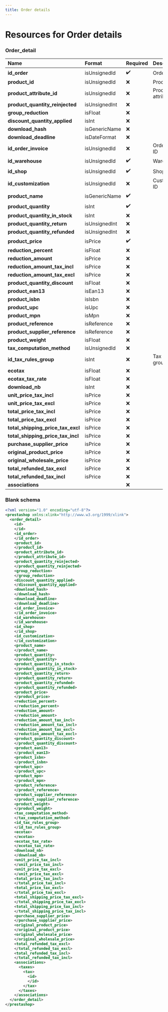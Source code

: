 ```yaml
---
title: Order details
---
```


# Resources for Order details

### Order_detail

|               Name                |    Format     | Required |     Description      |
| :-------------------------------- | :------------ | :------- | :------------------- |
| **id_order**                      | isUnsignedId  | ✔️       | Order ID             |
| **product_id**                    | isUnsignedId  | ❌        | Product ID           |
| **product_attribute_id**          | isUnsignedId  | ❌        | Product attribute ID |
| **product_quantity_reinjected**   | isUnsignedInt | ❌        |                      |
| **group_reduction**               | isFloat       | ❌        |                      |
| **discount_quantity_applied**     | isInt         | ❌        |                      |
| **download_hash**                 | isGenericName | ❌        |                      |
| **download_deadline**             | isDateFormat  | ❌        |                      |
| **id_order_invoice**              | isUnsignedId  | ❌        | Order invoice ID     |
| **id_warehouse**                  | isUnsignedId  | ✔️       | Warehouse ID         |
| **id_shop**                       | isUnsignedId  | ✔️       | Shop ID              |
| **id_customization**              | isUnsignedId  | ❌        | Customization ID     |
| **product_name**                  | isGenericName | ✔️       |                      |
| **product_quantity**              | isInt         | ✔️       |                      |
| **product_quantity_in_stock**     | isInt         | ❌        |                      |
| **product_quantity_return**       | isUnsignedInt | ❌        |                      |
| **product_quantity_refunded**     | isUnsignedInt | ❌        |                      |
| **product_price**                 | isPrice       | ✔️       |                      |
| **reduction_percent**             | isFloat       | ❌        |                      |
| **reduction_amount**              | isPrice       | ❌        |                      |
| **reduction_amount_tax_incl**     | isPrice       | ❌        |                      |
| **reduction_amount_tax_excl**     | isPrice       | ❌        |                      |
| **product_quantity_discount**     | isFloat       | ❌        |                      |
| **product_ean13**                 | isEan13       | ❌        |                      |
| **product_isbn**                  | isIsbn        | ❌        |                      |
| **product_upc**                   | isUpc         | ❌        |                      |
| **product_mpn**                   | isMpn         | ❌        |                      |
| **product_reference**             | isReference   | ❌        |                      |
| **product_supplier_reference**    | isReference   | ❌        |                      |
| **product_weight**                | isFloat       | ❌        |                      |
| **tax_computation_method**        | isUnsignedId  | ❌        |                      |
| **id_tax_rules_group**            | isInt         | ❌        | Tax rules group ID   |
| **ecotax**                        | isFloat       | ❌        |                      |
| **ecotax_tax_rate**               | isFloat       | ❌        |                      |
| **download_nb**                   | isInt         | ❌        |                      |
| **unit_price_tax_incl**           | isPrice       | ❌        |                      |
| **unit_price_tax_excl**           | isPrice       | ❌        |                      |
| **total_price_tax_incl**          | isPrice       | ❌        |                      |
| **total_price_tax_excl**          | isPrice       | ❌        |                      |
| **total_shipping_price_tax_excl** | isPrice       | ❌        |                      |
| **total_shipping_price_tax_incl** | isPrice       | ❌        |                      |
| **purchase_supplier_price**       | isPrice       | ❌        |                      |
| **original_product_price**        | isPrice       | ❌        |                      |
| **original_wholesale_price**      | isPrice       | ❌        |                      |
| **total_refunded_tax_excl**       | isPrice       | ❌        |                      |
| **total_refunded_tax_incl**       | isPrice       | ❌        |                      |
| **associations**                  |               | ❌        |                      |


### Blank schema

```xml
<?xml version="1.0" encoding="utf-8"?>
<prestashop xmlns:xlink="http://www.w3.org/1999/xlink">
  <order_detail>
    <id>
    </id>
    <id_order>
    </id_order>
    <product_id>
    </product_id>
    <product_attribute_id>
    </product_attribute_id>
    <product_quantity_reinjected>
    </product_quantity_reinjected>
    <group_reduction>
    </group_reduction>
    <discount_quantity_applied>
    </discount_quantity_applied>
    <download_hash>
    </download_hash>
    <download_deadline>
    </download_deadline>
    <id_order_invoice>
    </id_order_invoice>
    <id_warehouse>
    </id_warehouse>
    <id_shop>
    </id_shop>
    <id_customization>
    </id_customization>
    <product_name>
    </product_name>
    <product_quantity>
    </product_quantity>
    <product_quantity_in_stock>
    </product_quantity_in_stock>
    <product_quantity_return>
    </product_quantity_return>
    <product_quantity_refunded>
    </product_quantity_refunded>
    <product_price>
    </product_price>
    <reduction_percent>
    </reduction_percent>
    <reduction_amount>
    </reduction_amount>
    <reduction_amount_tax_incl>
    </reduction_amount_tax_incl>
    <reduction_amount_tax_excl>
    </reduction_amount_tax_excl>
    <product_quantity_discount>
    </product_quantity_discount>
    <product_ean13>
    </product_ean13>
    <product_isbn>
    </product_isbn>
    <product_upc>
    </product_upc>
    <product_mpn>
    </product_mpn>
    <product_reference>
    </product_reference>
    <product_supplier_reference>
    </product_supplier_reference>
    <product_weight>
    </product_weight>
    <tax_computation_method>
    </tax_computation_method>
    <id_tax_rules_group>
    </id_tax_rules_group>
    <ecotax>
    </ecotax>
    <ecotax_tax_rate>
    </ecotax_tax_rate>
    <download_nb>
    </download_nb>
    <unit_price_tax_incl>
    </unit_price_tax_incl>
    <unit_price_tax_excl>
    </unit_price_tax_excl>
    <total_price_tax_incl>
    </total_price_tax_incl>
    <total_price_tax_excl>
    </total_price_tax_excl>
    <total_shipping_price_tax_excl>
    </total_shipping_price_tax_excl>
    <total_shipping_price_tax_incl>
    </total_shipping_price_tax_incl>
    <purchase_supplier_price>
    </purchase_supplier_price>
    <original_product_price>
    </original_product_price>
    <original_wholesale_price>
    </original_wholesale_price>
    <total_refunded_tax_excl>
    </total_refunded_tax_excl>
    <total_refunded_tax_incl>
    </total_refunded_tax_incl>
    <associations>
      <taxes>
        <tax>
          <id>
          </id>
        </tax>
      </taxes>
    </associations>
  </order_detail>
</prestashop>
```

